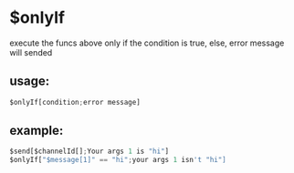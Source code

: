 # $onlyIf
execute the funcs above only if the condition is true, else, error message will sended
## usage:
```js
$onlyIf[condition;error message]
```
## example:
```js
$send[$channelId[];Your args 1 is "hi"]
$onlyIf["$message[1]" == "hi";your args 1 isn't "hi"]
```
